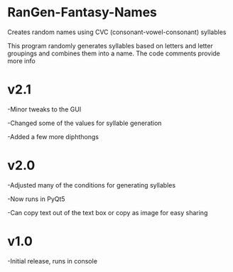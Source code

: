 # RanGen-Fantasy-Names
Creates random names using CVC (consonant-vowel-consonant) syllables

This program randomly generates syllables based on letters and letter groupings and combines them into a name. The code comments provide more info

v2.1
====
-Minor tweaks to the GUI

-Changed some of the values for syllable generation

-Added a few more diphthongs

v2.0
====
-Adjusted many of the conditions for generating syllables

-Now runs in PyQt5

-Can copy text out of the text box or copy as image for easy sharing

v1.0
====
-Initial release, runs in console
